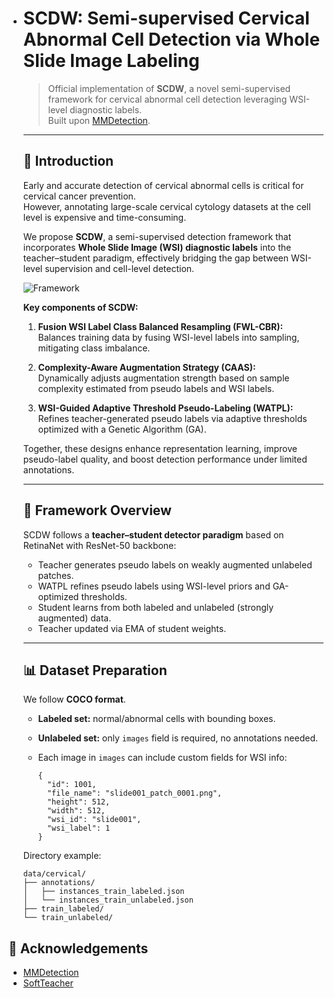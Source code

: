 - # SCDW: Semi-supervised Cervical Abnormal Cell Detection via Whole Slide Image Labeling

  > Official implementation of **SCDW**, a novel semi-supervised framework for cervical abnormal cell detection leveraging WSI-level diagnostic labels.  
  > Built upon  [MMDetection](https://github.com/open-mmlab/mmdetection).

  ---

  ## 📌 Introduction

  Early and accurate detection of cervical abnormal cells is critical for cervical cancer prevention.  
  However, annotating large-scale cervical cytology datasets at the cell level is expensive and time-consuming.  

  We propose **SCDW**, a semi-supervised detection framework that incorporates **Whole Slide Image (WSI) diagnostic labels** into the teacher–student paradigm, effectively bridging the gap between WSI-level supervision and cell-level detection.  

  ![Framework](assets/framework.png) 

  **Key components of SCDW:**

  1. **Fusion WSI Label Class Balanced Resampling (FWL-CBR):**  
     Balances training data by fusing WSI-level labels into sampling, mitigating class imbalance.  

  2. **Complexity-Aware Augmentation Strategy (CAAS):**  
     Dynamically adjusts augmentation strength based on sample complexity estimated from pseudo labels and WSI labels.  

  3. **WSI-Guided Adaptive Threshold Pseudo-Labeling (WATPL):**  
     Refines teacher-generated pseudo labels via adaptive thresholds optimized with a Genetic Algorithm (GA).  

  Together, these designs enhance representation learning, improve pseudo-label quality, and boost detection performance under limited annotations.

  ---

  ## 🚀 Framework Overview

  SCDW follows a **teacher–student detector paradigm** based on RetinaNet with ResNet-50 backbone:

  - Teacher generates pseudo labels on weakly augmented unlabeled patches.
  - WATPL refines pseudo labels using WSI-level priors and GA-optimized thresholds.
  - Student learns from both labeled and unlabeled (strongly augmented) data.
  - Teacher updated via EMA of student weights.

  ---

  ## 📊 Dataset Preparation

  We follow **COCO format**.

  - **Labeled set:** normal/abnormal cells with bounding boxes.

  - **Unlabeled set:** only `images` field is required, no annotations needed.

  - Each image in `images` can include custom fields for WSI info:

    ```
    {
      "id": 1001,
      "file_name": "slide001_patch_0001.png",
      "height": 512,
      "width": 512,
      "wsi_id": "slide001",
      "wsi_label": 1
    }
    ```

  Directory example:

  ```
  data/cervical/
  ├── annotations/
  │   ├── instances_train_labeled.json
  │   └── instances_train_unlabeled.json
  ├── train_labeled/
  └── train_unlabeled/
  ```

## 🙌 Acknowledgements

- [MMDetection](https://github.com/open-mmlab/mmdetection)
- [SoftTeacher](https://github.com/microsoft/SoftTeacher)

